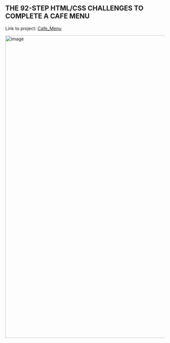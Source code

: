 <h2>THE 92-STEP HTML/CSS CHALLENGES TO COMPLETE A CAFE MENU</h2>
<p>Link to project: <a href="https://www.freecodecamp.org/learn/2022/responsive-web-design/learn-basic-css-by-building-a-cafe-menu/step-1">Cafe_Menu</p>

<img width="958" alt="image" src="https://github.com/Mercy30-eng/Cafe-Menu-with-CSS-/assets/85012190/d0494415-ee3b-4f67-957f-9fe4af902336">
